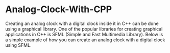 # Analog-Clock-With-CPP
Creating an analog clock with a digital clock inside it in C++ can be done using a graphical library. One of the popular libraries for creating graphical applications in C++ is SFML (Simple and Fast Multimedia Library). Below is a simple example of how you can create an analog clock with a digital clock using SFML.
